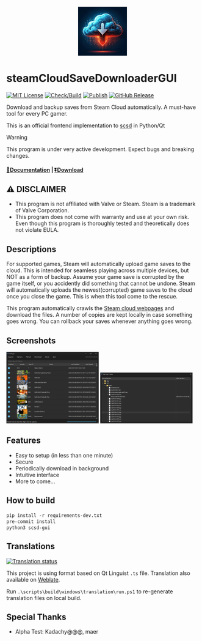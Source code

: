 <p align="center">
<img src="./steamCloudSaveDownloaderGUI/res/scsd_icon.jpg" width="128">
</p>

steamCloudSaveDownloaderGUI
===========
[![MIT License](https://img.shields.io/badge/license-MIT-blue.svg)](LICENSE) [![Check/Build](https://github.com/pyscsd/steamCloudSaveDownloaderGUI/actions/workflows/check-test-build.yml/badge.svg)](https://github.com/pyscsd/steamCloudSaveDownloaderGUI/actions/workflows/check-test-build.yml/) [![Publish](https://github.com/pyscsd/steamCloudSaveDownloaderGUI/actions/workflows/publish.yml/badge.svg)](https://github.com/pyscsd/steamCloudSaveDownloaderGUI/actions/workflows/publish.yml/) [![GitHub Release](https://img.shields.io/github/v/release/pyscsd/steamCloudSaveDownloaderGUI)](https://github.com/pyscsd/steamCloudSaveDownloaderGUI/releases)


Download and backup saves from Steam Cloud automatically. A must-have tool for every PC gamer.

This is an official frontend implementation to [scsd](https://github.com/pyscsd/steamCloudSaveDownloader) in Python/Qt

> [!WARNING]
> This program is under very active development. Expect bugs and breaking changes.

#### [📄Documentation](https://github.com/pyscsd/steamCloudSaveDownloaderGUI/wiki) | [⏬Download](https://github.com/pyscsd/steamCloudSaveDownloaderGUI/releases)

## :warning: DISCLAIMER
- This program is not affiliated with Valve or Steam. Steam is a trademark of Valve Corporation.
- This program does not come with warranty and use at your own risk. Even though this program is thoroughly tested and theoretically does not violate EULA.

## Descriptions
For supported games, Steam will automatically upload game saves to the cloud. This is intended for seamless playing across multiple devices, but NOT as a form of backup. Assume your game save is corrupted by the game itself, or you accidently did something that cannot be undone. Steam will automatically uploads the newest(corrupted) game saves to the cloud once you close the game. This is when this tool come to the rescue.

This program automatically crawls the [Steam cloud webpages](https://store.steampowered.com/account/remotestorage) and download the files. A number of copies are kept locally in case something goes wrong. You can rollback your saves whenever anything goes wrong.

## Screenshots
<p float="left">
    <img src="./docs/screenshots/main_window.png" width="48%" />
    <img src="./docs/screenshots/file_dialog.png" width="48%" />
</p>

## Features
- Easy to setup (in less than one minute)
- Secure
- Periodically download in background
- Intuitive interface
- More to come...

## How to build
```
pip install -r requirements-dev.txt
pre-commit install
python3 scsd-gui
```

## Translations
<a href="https://hosted.weblate.org/engage/scsd-gui/">
<img src="https://hosted.weblate.org/widget/scsd-gui/interface/multi-auto.svg" alt="Translation status" />
</a>

This project is using format based on Qt Linguist `.ts` file. Translation also available on [Weblate](https://hosted.weblate.org/engage/scsd-gui/).


Run `.\scripts\build\windows\translation\run.ps1` to re-generate translation files on local build.

## Special Thanks
- Alpha Test: Kadachy@@@, maer
